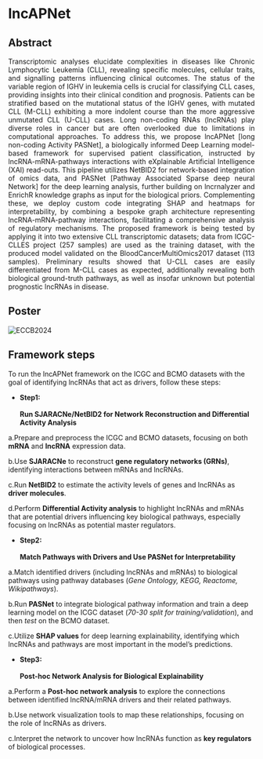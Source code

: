 # lncAPNet

## Abstract

<div align='justify'> Transcriptomic analyses elucidate complexities in diseases like Chronic Lymphocytic Leukemia (CLL), revealing specific molecules, cellular traits, and signalling patterns influencing clinical outcomes. The status of the variable region of IGHV in leukemia cells is crucial for classifying CLL cases, providing insights into their clinical condition and prognosis. Patients can be stratified based on the mutational status of the IGHV genes, with mutated CLL (M-CLL) exhibiting a more indolent course than the more aggressive unmutated CLL (U-CLL) cases. Long non-coding RNAs (lncRNAs) play diverse roles in cancer but are often overlooked due to limitations in computational approaches. To address this, we propose lncAPNet [long non-coding Activity PASNet], a biologically informed Deep Learning model-based framework for supervised patient classification, instructed by lncRNA-mRNA-pathways interactions with eXplainable Artificial Intelligence (XAI) read-outs. This pipeline utilizes NetBID2 for network-based integration of omics data, and PASNet [Pathway Associated Sparse deep neural Network] for the deep learning analysis, further building on lncrnalyzer and EnrichR knowledge graphs as input for the biological priors. Complementing these, we deploy custom code integrating SHAP and heatmaps for interpretability, by combining a bespoke graph architecture representing lncRNA-mRNA-pathway interactions, facilitating a comprehensive analysis of regulatory mechanisms. The proposed framework is being tested by applying it into two extensive CLL transcriptomic datasets; data from ICGC-CLLES project (257 samples) are used as the training dataset, with the produced model validated on the BloodCancerMultiOmics2017 dataset (113 samples). Preliminary results showed that U-CLL cases are easily differentiated from M-CLL cases as expected, additionally revealing both biological ground-truth pathways, as well as insofar unknown but potential prognostic lncRNAs in disease. </div>

## Poster

![ECCB2024](https://raw.githubusercontent.com/BiodataAnalysisGroup/lncAPNet/main/Images/ECCB2024_poster.png)

## Framework steps

To run the lncAPNet framework on the ICGC and BCMO datasets with the goal of identifying lncRNAs that act as drivers, follow these steps:

* **Step1:**
<br><br>
**Run SJARACNe/NetBID2 for Network Reconstruction and Differential Activity Analysis**

a.Prepare and preprocess the ICGC and BCMO datasets, focusing on both **mRNA** and **lncRNA** expression data.

b.Use **SJARACNe** to reconstruct **gene regulatory networks (GRNs)**, identifying interactions between mRNAs and lncRNAs.

c.Run **NetBID2** to estimate the activity levels of genes and lncRNAs as **driver molecules**.

d.Perform **Differential Activity analysis** to highlight lncRNAs and mRNAs that are potential drivers influencing key biological pathways, especially focusing on lncRNAs as potential master regulators.

* **Step2:**
<br><br>
**Match Pathways with Drivers and Use PASNet for Interpretability**
  
a.Match identified drivers (including lncRNAs and mRNAs) to biological pathways using pathway databases (*Gene Ontology, KEGG, Reactome, Wikipathways*).

b.Run **PASNet** to integrate biological pathway information and train a deep learning model on the ICGC dataset (*70-30 split for training/validation*), and then *test* on the BCMO dataset.

c.Utilize **SHAP values** for deep learning explainability, identifying which lncRNAs and pathways are most important in the model’s predictions.


* **Step3:**
<br><br>
**Post-hoc Network Analysis for Biological Explainability**
  
a.Perform a **Post-hoc network analysis** to explore the connections between identified lncRNA/mRNA drivers and their related pathways.

b.Use network visualization tools to map these relationships, focusing on the role of lncRNAs as drivers.

c.Interpret the network to uncover how lncRNAs function as **key regulators** of biological processes.
